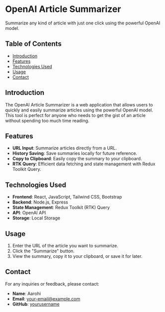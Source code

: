 # OpenAI Article Summarizer

Summarize any kind of article with just one click using the powerful OpenAI model.

## Table of Contents

- [Introduction](#introduction)
- [Features](#features)
- [Technologies Used](#technologies-used)
- [Usage](#usage)
- [Contact](#contact)

## Introduction

The OpenAI Article Summarizer is a web application that allows users to quickly and easily summarize articles using the powerful OpenAI model. This tool is perfect for anyone who needs to get the gist of an article without spending too much time reading.

## Features

- **URL Input**: Summarize articles directly from a URL.
- **History Saving**: Save summaries locally for future reference.
- **Copy to Clipboard**: Easily copy the summary to your clipboard.
- **RTK Query**: Efficient data fetching and state management with Redux Toolkit Query.

## Technologies Used

- **Frontend**: React, JavaScript, Tailwind CSS, Bootstrap
- **Backend**: Node.js, Express
- **State Management**: Redux Toolkit (RTK) Query
- **API**: OpenAI API
- **Storage**: Local Storage


## Usage

1. Enter the URL of the article you want to summarize.
2. Click the "Summarize" button.
3. View the summary, copy it to your clipboard, or save it for later.


## Contact

For any inquiries or feedback, please contact:

- **Name**: Aarohi
- **Email**: your-email@example.com
- **GitHub**: [yourusername](https://github.com/yourusername)

